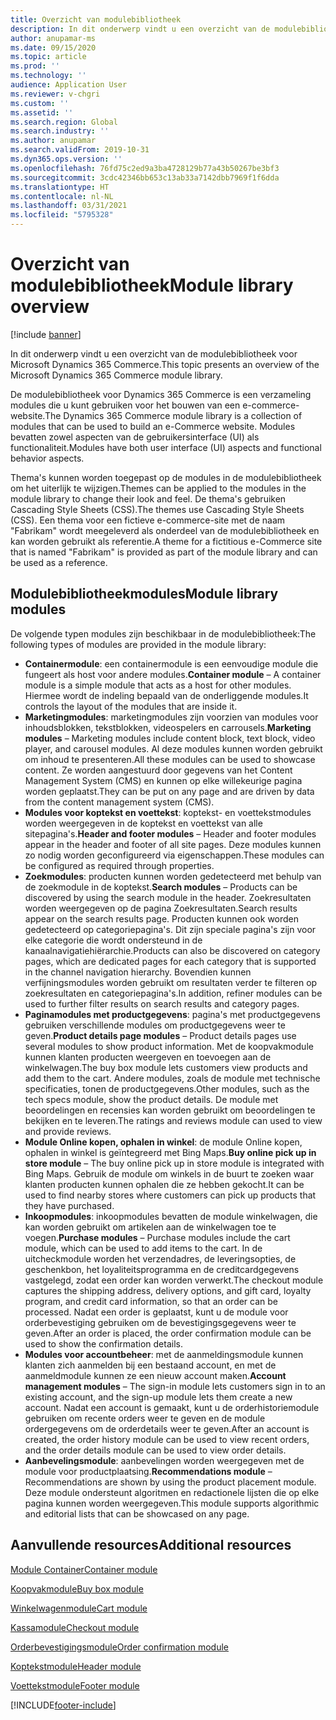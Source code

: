 ```yaml
---
title: Overzicht van modulebibliotheek
description: In dit onderwerp vindt u een overzicht van de modulebibliotheek voor Microsoft Dynamics 365 Commerce.
author: anupamar-ms
ms.date: 09/15/2020
ms.topic: article
ms.prod: ''
ms.technology: ''
audience: Application User
ms.reviewer: v-chgri
ms.custom: ''
ms.assetid: ''
ms.search.region: Global
ms.search.industry: ''
ms.author: anupamar
ms.search.validFrom: 2019-10-31
ms.dyn365.ops.version: ''
ms.openlocfilehash: 76fd75c2ed9a3ba4728129b77a43b50267be3bf3
ms.sourcegitcommit: 3cdc42346bb653c13ab33a7142dbb7969f1f6dda
ms.translationtype: HT
ms.contentlocale: nl-NL
ms.lasthandoff: 03/31/2021
ms.locfileid: "5795328"
---
```

# <a name="module-library-overview"></a><span data-ttu-id="46500-103">Overzicht van modulebibliotheek</span><span class="sxs-lookup"><span data-stu-id="46500-103">Module library overview</span></span>

[!include [banner](includes/banner.md)]

<span data-ttu-id="46500-104">In dit onderwerp vindt u een overzicht van de modulebibliotheek voor Microsoft Dynamics 365 Commerce.</span><span class="sxs-lookup"><span data-stu-id="46500-104">This topic presents an overview of the Microsoft Dynamics 365 Commerce module library.</span></span>

<span data-ttu-id="46500-105">De modulebibliotheek voor Dynamics 365 Commerce is een verzameling modules die u kunt gebruiken voor het bouwen van een e-commerce-website.</span><span class="sxs-lookup"><span data-stu-id="46500-105">The Dynamics 365 Commerce module library is a collection of modules that can be used to build an e-Commerce website.</span></span> <span data-ttu-id="46500-106">Modules bevatten zowel aspecten van de gebruikersinterface (UI) als functionaliteit.</span><span class="sxs-lookup"><span data-stu-id="46500-106">Modules have both user interface (UI) aspects and functional behavior aspects.</span></span>

<span data-ttu-id="46500-107">Thema's kunnen worden toegepast op de modules in de modulebibliotheek om het uiterlijk te wijzigen.</span><span class="sxs-lookup"><span data-stu-id="46500-107">Themes can be applied to the modules in the module library to change their look and feel.</span></span> <span data-ttu-id="46500-108">De thema's gebruiken Cascading Style Sheets (CSS).</span><span class="sxs-lookup"><span data-stu-id="46500-108">The themes use Cascading Style Sheets (CSS).</span></span> <span data-ttu-id="46500-109">Een thema voor een fictieve e-commerce-site met de naam "Fabrikam" wordt meegeleverd als onderdeel van de modulebibliotheek en kan worden gebruikt als referentie.</span><span class="sxs-lookup"><span data-stu-id="46500-109">A theme for a fictitious e-Commerce site that is named "Fabrikam" is provided as part of the module library and can be used as a reference.</span></span>

## <a name="module-library-modules"></a><span data-ttu-id="46500-110">Modulebibliotheekmodules</span><span class="sxs-lookup"><span data-stu-id="46500-110">Module library modules</span></span>

<span data-ttu-id="46500-111">De volgende typen modules zijn beschikbaar in de modulebibliotheek:</span><span class="sxs-lookup"><span data-stu-id="46500-111">The following types of modules are provided in the module library:</span></span>

- <span data-ttu-id="46500-112">**Containermodule**: een containermodule is een eenvoudige module die fungeert als host voor andere modules.</span><span class="sxs-lookup"><span data-stu-id="46500-112">**Container module** – A container module is a simple module that acts as a host for other modules.</span></span> <span data-ttu-id="46500-113">Hiermee wordt de indeling bepaald van de onderliggende modules.</span><span class="sxs-lookup"><span data-stu-id="46500-113">It controls the layout of the modules that are inside it.</span></span>
- <span data-ttu-id="46500-114">**Marketingmodules**: marketingmodules zijn voorzien van modules voor inhoudsblokken, tekstblokken, videospelers en carrousels.</span><span class="sxs-lookup"><span data-stu-id="46500-114">**Marketing modules** – Marketing modules include content block, text block, video player, and carousel modules.</span></span> <span data-ttu-id="46500-115">Al deze modules kunnen worden gebruikt om inhoud te presenteren.</span><span class="sxs-lookup"><span data-stu-id="46500-115">All these modules can be used to showcase content.</span></span> <span data-ttu-id="46500-116">Ze worden aangestuurd door gegevens van het Content Management System (CMS) en kunnen op elke willekeurige pagina worden geplaatst.</span><span class="sxs-lookup"><span data-stu-id="46500-116">They can be put on any page and are driven by data from the content management system (CMS).</span></span>
- <span data-ttu-id="46500-117">**Modules voor koptekst en voettekst**: koptekst- en voettekstmodules worden weergegeven in de koptekst en voettekst van alle sitepagina's.</span><span class="sxs-lookup"><span data-stu-id="46500-117">**Header and footer modules** – Header and footer modules appear in the header and footer of all site pages.</span></span> <span data-ttu-id="46500-118">Deze modules kunnen zo nodig worden geconfigureerd via eigenschappen.</span><span class="sxs-lookup"><span data-stu-id="46500-118">These modules can be configured as required through properties.</span></span>
- <span data-ttu-id="46500-119">**Zoekmodules**: producten kunnen worden gedetecteerd met behulp van de zoekmodule in de koptekst.</span><span class="sxs-lookup"><span data-stu-id="46500-119">**Search modules** – Products can be discovered by using the search module in the header.</span></span> <span data-ttu-id="46500-120">Zoekresultaten worden weergegeven op de pagina Zoekresultaten.</span><span class="sxs-lookup"><span data-stu-id="46500-120">Search results appear on the search results page.</span></span> <span data-ttu-id="46500-121">Producten kunnen ook worden gedetecteerd op categoriepagina's. Dit zijn speciale pagina's zijn voor elke categorie die wordt ondersteund in de kanaalnavigatiehiërarchie.</span><span class="sxs-lookup"><span data-stu-id="46500-121">Products can also be discovered on category pages, which are dedicated pages for each category that is supported in the channel navigation hierarchy.</span></span> <span data-ttu-id="46500-122">Bovendien kunnen verfijningsmodules worden gebruikt om resultaten verder te filteren op zoekresultaten en categoriepagina's.</span><span class="sxs-lookup"><span data-stu-id="46500-122">In addition, refiner modules can be used to further filter results on search results and category pages.</span></span>
- <span data-ttu-id="46500-123">**Paginamodules met productgegevens**: pagina's met productgegevens gebruiken verschillende modules om productgegevens weer te geven.</span><span class="sxs-lookup"><span data-stu-id="46500-123">**Product details page modules** – Product details pages use several modules to show product information.</span></span> <span data-ttu-id="46500-124">Met de koopvakmodule kunnen klanten producten weergeven en toevoegen aan de winkelwagen.</span><span class="sxs-lookup"><span data-stu-id="46500-124">The buy box module lets customers view products and add them to the cart.</span></span> <span data-ttu-id="46500-125">Andere modules, zoals de module met technische specificaties, tonen de productgegevens.</span><span class="sxs-lookup"><span data-stu-id="46500-125">Other modules, such as the tech specs module, show the product details.</span></span> <span data-ttu-id="46500-126">De module met beoordelingen en recensies kan worden gebruikt om beoordelingen te bekijken en te leveren.</span><span class="sxs-lookup"><span data-stu-id="46500-126">The ratings and reviews module can used to view and provide reviews.</span></span>
- <span data-ttu-id="46500-127">**Module Online kopen, ophalen in winkel**: de module Online kopen, ophalen in winkel is geïntegreerd met Bing Maps.</span><span class="sxs-lookup"><span data-stu-id="46500-127">**Buy online pick up in store module** – The buy online pick up in store module is integrated with Bing Maps.</span></span> <span data-ttu-id="46500-128">Gebruik de module om winkels in de buurt te zoeken waar klanten producten kunnen ophalen die ze hebben gekocht.</span><span class="sxs-lookup"><span data-stu-id="46500-128">It can be used to find nearby stores where customers can pick up products that they have purchased.</span></span>
- <span data-ttu-id="46500-129">**Inkoopmodules**: inkoopmodules bevatten de module winkelwagen, die kan worden gebruikt om artikelen aan de winkelwagen toe te voegen.</span><span class="sxs-lookup"><span data-stu-id="46500-129">**Purchase modules** – Purchase modules include the cart module, which can be used to add items to the cart.</span></span> <span data-ttu-id="46500-130">In de uitcheckmodule worden het verzendadres, de leveringsopties, de geschenkbon, het loyaliteitsprogramma en de creditcardgegevens vastgelegd, zodat een order kan worden verwerkt.</span><span class="sxs-lookup"><span data-stu-id="46500-130">The checkout module captures the shipping address, delivery options, and gift card, loyalty program, and credit card information, so that an order can be processed.</span></span> <span data-ttu-id="46500-131">Nadat een order is geplaatst, kunt u de module voor orderbevestiging gebruiken om de bevestigingsgegevens weer te geven.</span><span class="sxs-lookup"><span data-stu-id="46500-131">After an order is placed, the order confirmation module can be used to show the confirmation details.</span></span>
- <span data-ttu-id="46500-132">**Modules voor accountbeheer**: met de aanmeldingsmodule kunnen klanten zich aanmelden bij een bestaand account, en met de aanmeldmodule kunnen ze een nieuw account maken.</span><span class="sxs-lookup"><span data-stu-id="46500-132">**Account management modules** – The sign-in module lets customers sign in to an existing account, and the sign-up module lets them create a new account.</span></span> <span data-ttu-id="46500-133">Nadat een account is gemaakt, kunt u de orderhistoriemodule gebruiken om recente orders weer te geven en de module ordergegevens om de orderdetails weer te geven.</span><span class="sxs-lookup"><span data-stu-id="46500-133">After an account is created, the order history module can be used to view recent orders, and the order details module can be used to view order details.</span></span>
- <span data-ttu-id="46500-134">**Aanbevelingsmodule**: aanbevelingen worden weergegeven met de module voor productplaatsing.</span><span class="sxs-lookup"><span data-stu-id="46500-134">**Recommendations module** – Recommendations are shown by using the product placement module.</span></span> <span data-ttu-id="46500-135">Deze module ondersteunt algoritmen en redactionele lijsten die op elke pagina kunnen worden weergegeven.</span><span class="sxs-lookup"><span data-stu-id="46500-135">This module supports algorithmic and editorial lists that can be showcased on any page.</span></span>

## <a name="additional-resources"></a><span data-ttu-id="46500-136">Aanvullende resources</span><span class="sxs-lookup"><span data-stu-id="46500-136">Additional resources</span></span>

[<span data-ttu-id="46500-137">Module Container</span><span class="sxs-lookup"><span data-stu-id="46500-137">Container module</span></span>](add-container-module.md)

[<span data-ttu-id="46500-138">Koopvakmodule</span><span class="sxs-lookup"><span data-stu-id="46500-138">Buy box module</span></span>](add-buy-box.md)

[<span data-ttu-id="46500-139">Winkelwagenmodule</span><span class="sxs-lookup"><span data-stu-id="46500-139">Cart module</span></span>](add-cart-module.md)

[<span data-ttu-id="46500-140">Kassamodule</span><span class="sxs-lookup"><span data-stu-id="46500-140">Checkout module</span></span>](add-checkout-module.md)

[<span data-ttu-id="46500-141">Orderbevestigingsmodule</span><span class="sxs-lookup"><span data-stu-id="46500-141">Order confirmation module</span></span>](order-confirmation-module.md)

[<span data-ttu-id="46500-142">Koptekstmodule</span><span class="sxs-lookup"><span data-stu-id="46500-142">Header module</span></span>](author-header-module.md)

[<span data-ttu-id="46500-143">Voettekstmodule</span><span class="sxs-lookup"><span data-stu-id="46500-143">Footer module</span></span>](author-footer-module.md)


[!INCLUDE[footer-include](../includes/footer-banner.md)]